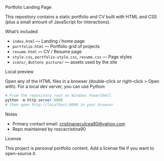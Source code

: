 Portfolio Landing Page

This repository contains a static portfolio and CV built with HTML and CSS (plus a small amount of JavaScript for interactions).

What’s included

- `index.html` — Landing / home page
- `portfolio.html` — Portfolio grid of projects
- `resume.html` — CV / Resume page
- `style.css`, `portfolio-style.css`, `resume.css` — Page styles
- `icons/`, `Buttons picture/` — assets used by the site

Local preview

Open any of the HTML files in a browser (double-click or right-click > Open with). For a local dev server, you can use Python:

```powershell
# From the repository root on Windows PowerShell
python -m http.server 8000
# then open http://localhost:8000 in your browser
```

Notes

- Primary contact email: cristinaneculcea90@yahoo.com
- Repo maintained by roscacristina90

License

This project is personal portfolio content. Add a license file if you want to open-source it.